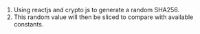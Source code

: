1. Using reactjs and crypto js to generate a random SHA256. 
2. This random value will then be sliced to compare with available constants. 